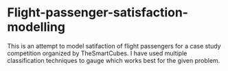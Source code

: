 # Flight-passenger-satisfaction-modelling
This is an attempt to model satifaction of flight passengers for a case study competition organized by TheSmartCubes. I have used multiple classification techniques to gauge which works best for the given problem.
